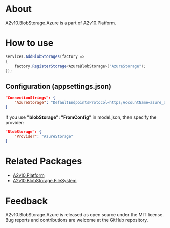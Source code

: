 ﻿# About

A2v10.BlobStorage.Azure is a part of A2v10.Platform.

# How to use

```csharp
services.AddBlobStorages(factory =>
{
	factory.RegisterStorage<AzureBlobStorage>("AzureStorage");
});
```

## Configuration (appsettings.json)
```json
"ConnectionStrings": {
	"AzureStorage": "DefaultEndpointsProtocol=https;AccountName=azure_account_name;AccountKey=azure_account_key;EndpointSuffix=core.windows.net",
}
```

If you use **"blobStorage": "FromConfig"** in model.json, then specify the provider:
```json
"BlobStorage": {
	"Provider": "AzureStorage"
}
```


# Related Packages

* [A2v10.Platform](https://www.nuget.org/packages/A2v10.Platform)
* [A2v10.BlobStorage.FileSystem](https://www.nuget.org/packages/A2v10.BlobStorage.FileSystem)

# Feedback

A2v10.BlobStorage.Azure is released as open source under the MIT license.
Bug reports and contributions are welcome at the GitHub repository.
